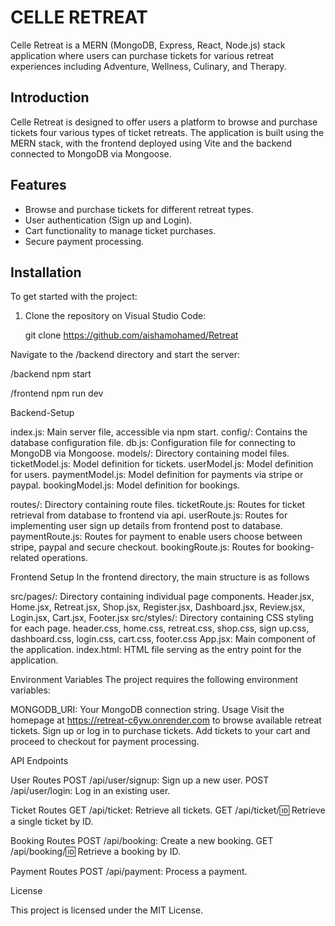# CELLE RETREAT

Celle Retreat is a MERN (MongoDB, Express, React, Node.js) stack application where users can purchase tickets for various retreat experiences including Adventure, Wellness, Culinary, and Therapy.

## Introduction
Celle Retreat is designed to offer users a platform to browse and purchase tickets four various types of ticket retreats. The application is built using the MERN stack, with the frontend deployed using Vite and the backend connected to MongoDB via Mongoose.

## Features
- Browse and purchase tickets for different retreat types.
- User authentication (Sign up and Login).
- Cart functionality to manage ticket purchases.
- Secure payment processing.


## Installation
To get started with the project:

1. Clone the repository on Visual Studio Code:
 
   git clone https://github.com/aishamohamed/Retreat

Navigate to the /backend directory and start the server:

/backend
npm start

/frontend
npm run dev


Backend-Setup

index.js: Main server file, accessible via npm start.
config/: Contains the database configuration file.
db.js: Configuration file for connecting to MongoDB via Mongoose.
models/: Directory containing model files.
ticketModel.js: Model definition for tickets.
userModel.js: Model definition for users.
paymentModel.js: Model definition for payments via stripe or paypal.
bookingModel.js: Model definition for bookings.

routes/: Directory containing route files.
ticketRoute.js: Routes for ticket retrieval from database to frontend via api.
userRoute.js: Routes for implementing user sign up details from frontend post to database.
paymentRoute.js: Routes for payment to enable users choose between stripe, paypal and secure checkout.
bookingRoute.js: Routes for booking-related operations.

Frontend Setup
In the frontend directory, the main structure is as follows

src/pages/: Directory containing individual page components.
Header.jsx, Home.jsx, Retreat.jsx, Shop.jsx, Register.jsx, Dashboard.jsx, Review.jsx, Login.jsx, Cart.jsx, Footer.jsx
src/styles/: Directory containing CSS styling for each page.
header.css, home.css, retreat.css, shop.css, sign up.css, dashboard.css, login.css, cart.css, footer.css
App.jsx: Main component of the application.
index.html: HTML file serving as the entry point for the application.


Environment Variables
The project requires the following environment variables:

MONGODB_URI: Your MongoDB connection string.
Usage
Visit the homepage at https://retreat-c6yw.onrender.com to browse available retreat tickets.
Sign up or log in to purchase tickets.
Add tickets to your cart and proceed to checkout for payment processing.



API Endpoints

User Routes
POST /api/user/signup: Sign up a new user.
POST /api/user/login: Log in an existing user.

Ticket Routes
GET /api/ticket: Retrieve all tickets.
GET /api/ticket/:id: Retrieve a single ticket by ID.

Booking Routes
POST /api/booking: Create a new booking.
GET /api/booking/:id: Retrieve a booking by ID.

Payment Routes
POST /api/payment: Process a payment.


License

This project is licensed under the MIT License.
    
 





